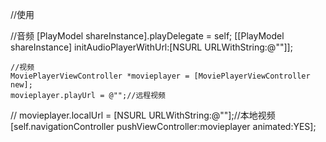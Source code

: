 
//使用

//音频
    [PlayModel shareInstance].playDelegate = self;
    [[PlayModel shareInstance] initAudioPlayerWithUrl:[NSURL URLWithString:@""]];
    
    //视频
    MoviePlayerViewController *movieplayer = [MoviePlayerViewController new];
    movieplayer.playUrl = @"";//远程视频
//    movieplayer.localUrl = [NSURL URLWithString:@""];//本地视频
    [self.navigationController pushViewController:movieplayer animated:YES];
